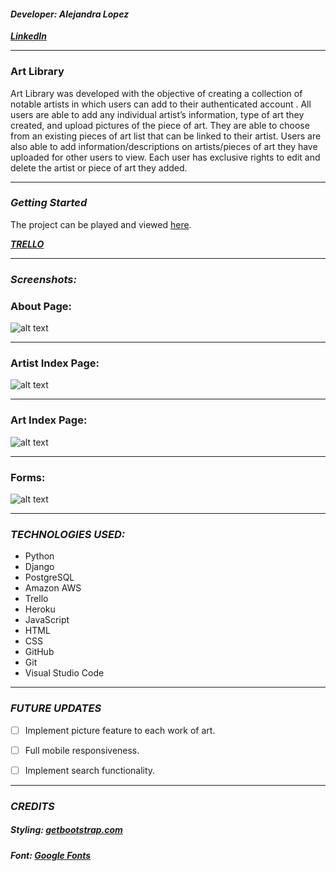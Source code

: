 #### ***Developer: Alejandra Lopez*** 
***[LinkedIn](https://www.linkedin.com/in/alejandralopezcv/)***

***
### Art Library

Art Library was developed with the objective of creating a collection of notable artists in which users can add to their authenticated account . All users are able to add any individual artist’s information, type of art they created, and upload pictures of the piece of art. They are able to choose from an existing pieces of art list that can be linked to their artist. Users are also able to add information/descriptions on artists/pieces of art they have uploaded for other users to view. Each user has exclusive rights to edit and delete the artist or piece of art they added.


***

### ***Getting Started***

The project can be played and viewed [here](https://art-library.herokuapp.com/).

***[TRELLO](https://trello.com/b/0DAV8K7Y/unit-4)***

***

### ***Screenshots:***

### About Page:

![alt text](https://i.imgur.com/uhFTHHF.png)

***
### Artist Index Page:

![alt text](https://i.imgur.com/RxxDO9R.png)

***
### Art Index Page:

![alt text](https://i.imgur.com/0aGJ0ot.png)

***
### Forms:

![alt text](https://i.imgur.com/4d4oiTm.png)

***



### ***TECHNOLOGIES USED:***

* Python
* Django
* PostgreSQL
* Amazon AWS
* Trello
* Heroku
* JavaScript
* HTML
* CSS
* GitHub
* Git
* Visual Studio Code


***




### ***FUTURE UPDATES***

- [ ] Implement picture feature to each work of art.
- [ ] Full mobile responsiveness.
- [ ] Implement search functionality.


***

### ***CREDITS***

##### Styling: [getbootstrap.com](https://getbootstrap.com/)
##### Font: [Google Fonts](https://fonts.google.com/)

